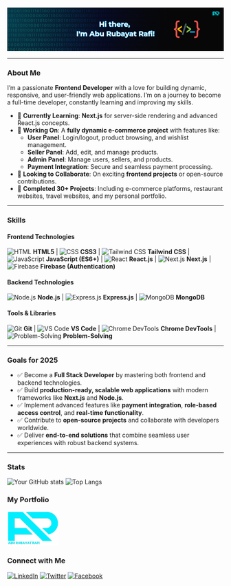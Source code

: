 ![Profile Banner](https://raw.githubusercontent.com/Rubayat-Rafi/Rubayat-Rafi/refs/heads/main/github%20banner.png) 

---

### About Me

I’m a passionate **Frontend Developer** with a love for building dynamic, responsive, and user-friendly web applications. I’m on a journey to become a full-time developer, constantly learning and improving my skills.

- 🌱 **Currently Learning**: **Next.js** for server-side rendering and advanced React.js concepts.  
- 🔭 **Working On**: A **fully dynamic e-commerce project** with features like:  
  - **User Panel**: Login/logout, product browsing, and wishlist management.  
  - **Seller Panel**: Add, edit, and manage products.  
  - **Admin Panel**: Manage users, sellers, and products.  
  - **Payment Integration**: Secure and seamless payment processing.  
- 👯 **Looking to Collaborate**: On exciting **frontend projects** or open-source contributions.  
- 🚀 **Completed 30+ Projects**: Including e-commerce platforms, restaurant websites, travel websites, and my personal portfolio.  

---


### Skills

#### **Frontend Technologies**  
![HTML](https://img.icons8.com/color/20/000000/html-5.png) **HTML5** | ![CSS](https://img.icons8.com/color/20/000000/css3.png) **CSS3** | ![Tailwind CSS](https://img.icons8.com/color/20/000000/tailwindcss.png) **Tailwind CSS** | ![JavaScript](https://img.icons8.com/color/20/000000/javascript.png) **JavaScript (ES6+)** | ![React](https://img.icons8.com/color/20/000000/react-native.png) **React.js** | ![Next.js](https://img.icons8.com/color/20/000000/nextjs.png) **Next.js** | ![Firebase](https://img.icons8.com/color/20/000000/firebase.png) **Firebase (Authentication)**  

#### **Backend Technologies**  
![Node.js](https://img.icons8.com/color/20/000000/nodejs.png) **Node.js** | ![Express.js](https://img.icons8.com/color/20/000000/express-js.png) **Express.js** | ![MongoDB](https://img.icons8.com/color/20/000000/mongodb.png) **MongoDB** 

#### **Tools & Libraries**  
![Git](https://img.icons8.com/color/20/000000/git.png) **Git** | ![VS Code](https://img.icons8.com/color/20/000000/visual-studio-code-2019.png) **VS Code** | ![Chrome DevTools](https://img.icons8.com/color/20/000000/chrome.png) **Chrome DevTools** | ![Problem-Solving](https://img.icons8.com/color/20/000000/idea.png) **Problem-Solving**  


---

### Goals for 2025

- ✅ Become a **Full Stack Developer** by mastering both frontend and backend technologies.  
- ✅ Build **production-ready, scalable web applications** with modern frameworks like **Next.js** and **Node.js**.  
- ✅ Implement advanced features like **payment integration**, **role-based access control**, and **real-time functionality**.  
- ✅ Contribute to **open-source projects** and collaborate with developers worldwide.  
- ✅ Deliver **end-to-end solutions** that combine seamless user experiences with robust backend systems.  

---

### Stats
![Your GitHub stats](https://github-readme-stats.vercel.app/api?username=Rubayat-Rafi&show_icons=true&theme=radical)
![Top Langs](https://github-readme-stats.vercel.app/api/top-langs/?username=Rubayat-Rafi&layout=compact&theme=radical)


### My Portfolio

[![Portfolio](https://github.com/Rubayat-Rafi/Rubayat-Rafi/blob/main/ar-logo-png.png)](https://dev-rafi.surge.sh)


### Connect with Me

[![LinkedIn](https://img.icons8.com/color/20/000000/linkedin.png)](https://www.linkedin.com/in/aburubayatrafi/)
[![Twitter](https://img.icons8.com/color/20/000000/twitter.png)](https://x.com/abu_rubayat)
[![Facebook](https://img.icons8.com/color/20/000000/facebook.png)](https://www.facebook.com/aburubayatrafi)
